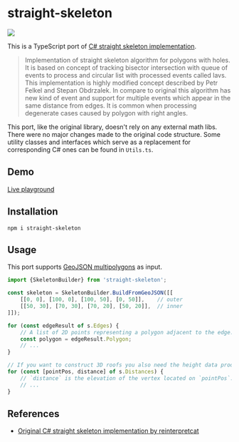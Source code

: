 # straight-skeleton

![](https://i.imgur.com/ecT8io4.png)

This is a TypeScript port of [C# straight skeleton
implementation](https://github.com/reinterpretcat/csharp-libs/tree/master/straight_skeleton).

> Implementation of straight skeleton algorithm for polygons with holes. It is based on concept of tracking bisector intersection with queue of events to process and circular list with processed events called lavs. This implementation is highly modified concept described by Petr Felkel and Stepan Obdrzalek. In compare to original this algorithm has new kind of event and support for multiple events which appear in the same distance from edges. It is common when processing degenerate cases caused by polygon with right angles.

This port, like the original library, doesn't rely on any external math libs. There were no major changes made to the original code structure. Some utility classes and interfaces which serve as a replacement for corresponding C# ones can be found in `Utils.ts`.

## Demo

[Live playground](https://strandedkitty.github.io/straight-skeleton/example/)

## Installation

`npm i straight-skeleton`

## Usage

This port supports [GeoJSON multipolygons](https://geojson.org/geojson-spec.html#multipolygon) as input.

```typescript
import {SkeletonBuilder} from 'straight-skeleton';

const skeleton = SkeletonBuilder.BuildFromGeoJSON([[
	[[0, 0], [100, 0], [100, 50], [0, 50]],    // outer
	[[50, 30], [70, 30], [70, 20], [50, 20]],  // inner
]]);

for (const edgeResult of s.Edges) {
	// A list of 2D points representing a polygon adjacent to the edge.
	const polygon = edgeResult.Polygon;
	// ...
}

// If you want to construct 3D roofs you also need the height data produced by the builder.
for (const [pointPos, distance] of s.Distances) {
	// `distance` is the elevation of the vertex located on `pointPos`.
	// ...
}
```

## References

* [Original C# straight skeleton implementation by reinterpretcat](https://github.com/reinterpretcat/csharp-libs/tree/master/straight_skeleton)

